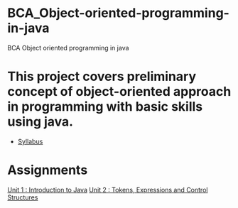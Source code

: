 # BCA_Object-oriented-programming-in-java
BCA Object oriented programming in java
# This project covers preliminary concept of object-oriented approach in programming with basic skills using java.

* [Syllabus](https://github.com/pdsdahal/BCA_Object-Oriented-Programming_In_Java/blob/main/BCAThirdSem/Oop%20Java%20Material/Syllabus/OOP-in-Java-BCA-Syllabus.pdf)

# Assignments
[Unit 1 : Introduction to Java](https://github.com/pdsdahal/BCA_Object-Oriented-Programming_In_Java/blob/main/BCAThirdSem/Oop%20Java%20Material/Assignments/Assignment-1.pdf)
[Unit 2 : Tokens, Expressions and Control Structures](https://github.com/pdsdahal/BCA_Object-Oriented-Programming_In_Java/blob/main/BCAThirdSem/Oop%20Java%20Material/Assignments/Assignment-2.pdf)

